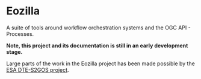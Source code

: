# Eozilla

A suite of tools around workflow orchestration systems and the OGC API - Processes.

**Note, this project and its documentation is still in an early development stage.**

Large parts of the work in the Eozilla project has been made possible by the
[ESA DTE-S2GOS project](https://dte-s2gos.rayference.eu/about/).



